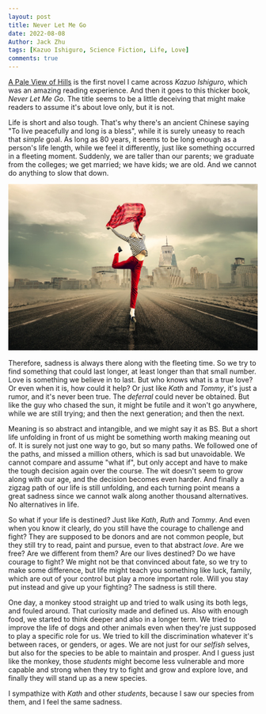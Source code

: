 ```yaml
---
layout: post
title: Never Let Me Go
date: 2022-08-08
Author: Jack Zhu
tags: [Kazuo Ishiguro, Science Fiction, Life, Love]
comments: true
---
```


[A Pale View of Hills](/a-pale-view-of-hills/) is the first novel I came across
*Kazuo Ishiguro*, which was an amazing reading experience. And then it goes to
this thicker book, *Never Let Me Go*. The title seems to be a little deceiving
that might make readers to assume it's about love only, but it is not.

Life is short and also tough. That's why there's an ancient Chinese saying "To
live peacefully and long is a bless", while it is surely uneasy to reach that
*simple* goal. As long as 80 years, it seems to be long enough as a person's life
length, while we feel it differently, just like something occurred in a
fleeting moment. Suddenly, we are taller than our parents; we graduate from the
colleges; we get married; we have kids; we are old. And we cannot do anything
to slow that down.

![life](/images/life.png)

Therefore, sadness is always there along with the fleeting time. So we try to
find something that could last longer, at least longer than that small number.
Love is something we believe in to last. But who knows what is a true love? Or
even when it is, how could it help? Or just like *Kath* and *Tommy*, it's just
a rumor, and it's never been true. The *deferral* could never be obtained. But
like the guy who chased the sun, it might be futile and it won't go anywhere,
while we are still trying; and then the next generation; and then the next.

Meaning is so abstract and intangible, and we might say it as BS. But a short
life unfolding in front of us might be something worth making meaning out of.
It is surely not just one way to go, but so many paths. We followed one of the
paths, and missed a million others, which is sad but unavoidable. We cannot
compare and assume "what if", but only accept and have to make the tough
decision again over the course. The wit doesn't seem to grow along with our
age, and the decision becomes even harder. And finally a zigzag path of our
life is still unfolding, and each turning point means a great sadness since we
cannot walk along another thousand alternatives. No alternatives in life.

So what if your life is destined? Just like *Kath*, *Ruth* and *Tommy*. And
even when you know it clearly, do you still have the courage to challenge and
fight? They are supposed to be donors and are not common people, but they still
try to read, paint and pursue, even to that abstract *love*. Are we free? Are
we different from them? Are our lives destined? Do we have courage to fight? We
might not be that convinced about fate, so we try to make some difference, but
life might teach you something like luck, family, which are out of your control
but play a more important role. Will you stay put instead and give up your
fighting? The sadness is still there.

One day, a monkey stood straight up and tried to walk using its both legs, and
fouled around. That curiosity made and defined us. Also with enough food, we
started to think deeper and also in a longer term. We tried to improve the life
of dogs and other animals even when they're just supposed to play a specific
role for us. We tried to kill the discrimination whatever it's between races, or
genders, or ages. We are not just for our *selfish* selves, but also for the
species to be able to maintain and prosper. And I guess just like the monkey,
those *students* might become less vulnerable and more capable and strong when
they try to fight and grow and explore love, and finally they will stand up as
a new species.

I sympathize with *Kath* and other *students*, because I saw our species from
them, and I feel the same sadness.

